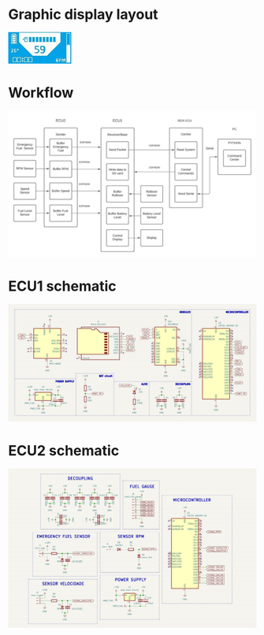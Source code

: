 # Graphic display layout

![display](hardware/ECU1/layout_main.jpg)

# Workflow

![ECU1 schematic](software/workflow.jpg)

# ECU1 schematic

![ECU1 schematic](hardware/ECU1/schematic.jpg)

# ECU2 schematic

![ECU2 schematic](hardware/ECU2/schematic.jpg)